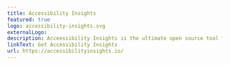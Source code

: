 ```yaml
---
title: Accessibility Insights
featured: true
logo: accessibility-insights.svg
externalLogo:
description: Acceessibility Insights is the ultimate open source tool for helping detect and solve accessibility issues.
linkText: Get Accessibility Insights
url: https://accessibilityinsights.io/
---
```

